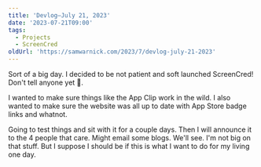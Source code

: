 ```yaml
---
title: 'Devlog—July 21, 2023'
date: '2023-07-21T09:00'
tags:
  - Projects
  - ScreenCred
oldUrl: 'https://samwarnick.com/2023/7/devlog-july-21-2023'
---
```


Sort of a big day. I decided to be not patient and soft launched ScreenCred! Don't tell anyone yet 🤫.

I wanted to make sure things like the App Clip work in the wild. I also wanted to make sure the website was all up to date with App Store badge links and whatnot.

Going to test things and sit with it for a couple days. Then I will announce it to the 4 people that care. Might email some blogs. We'll see. I'm not big on that stuff. But I suppose I should be if this is what I want to do for my living one day.
